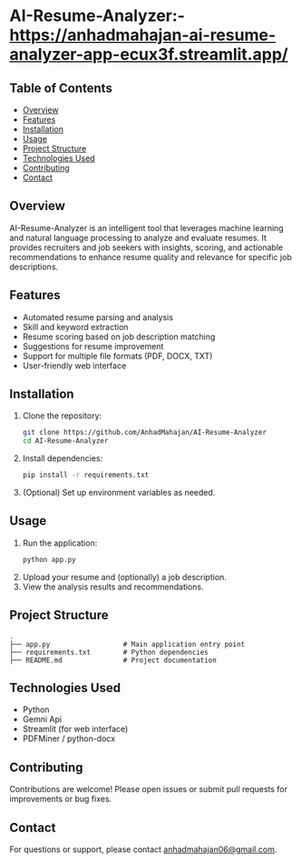 # AI-Resume-Analyzer:- https://anhadmahajan-ai-resume-analyzer-app-ecux3f.streamlit.app/
## Table of Contents
- [Overview](#overview)
- [Features](#features)
- [Installation](#installation)
- [Usage](#usage)
- [Project Structure](#project-structure)
- [Technologies Used](#technologies-used)
- [Contributing](#contributing)
- [Contact](#contact)

## Overview
AI-Resume-Analyzer is an intelligent tool that leverages machine learning and natural language processing to analyze and evaluate resumes. It provides recruiters and job seekers with insights, scoring, and actionable recommendations to enhance resume quality and relevance for specific job descriptions.

## Features
- Automated resume parsing and analysis
- Skill and keyword extraction
- Resume scoring based on job description matching
- Suggestions for resume improvement
- Support for multiple file formats (PDF, DOCX, TXT)
- User-friendly web interface

## Installation

1. Clone the repository:
    ```bash
    git clone https://github.com/AnhadMahajan/AI-Resume-Analyzer
    cd AI-Resume-Analyzer
    ```
2. Install dependencies:
    ```bash
    pip install -r requirements.txt
    ```
3. (Optional) Set up environment variables as needed.

## Usage

1. Run the application:
    ```bash
    python app.py
    ```
2. Upload your resume and (optionally) a job description.
3. View the analysis results and recommendations. 

## Project Structure

```
.
├── app.py                  # Main application entry point
├── requirements.txt        # Python dependencies
├── README.md               # Project documentation
```

## Technologies Used
- Python
- Gemni Api
- Streamlit (for web interface)
- PDFMiner / python-docx

## Contributing

Contributions are welcome! Please open issues or submit pull requests for improvements or bug fixes.



## Contact

For questions or support, please contact [anhadmahajan06@gmail.com](mailto:anhadmahajan06@gmail.com).
